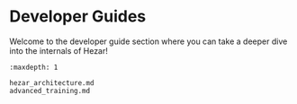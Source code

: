 # Developer Guides

Welcome to the developer guide section where you can take a deeper dive into the internals of Hezar!

```{toctree}
:maxdepth: 1

hezar_architecture.md
advanced_training.md
```